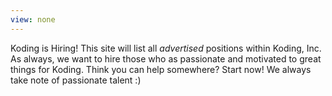 ```yaml
---
view: none
---
```


Koding is Hiring! This site will list all *advertised* positions within
Koding, Inc. As always, we want to hire those who as passionate
and motivated to great things for Koding. Think you can help somewhere?
Start now! We always take note of passionate talent :)
